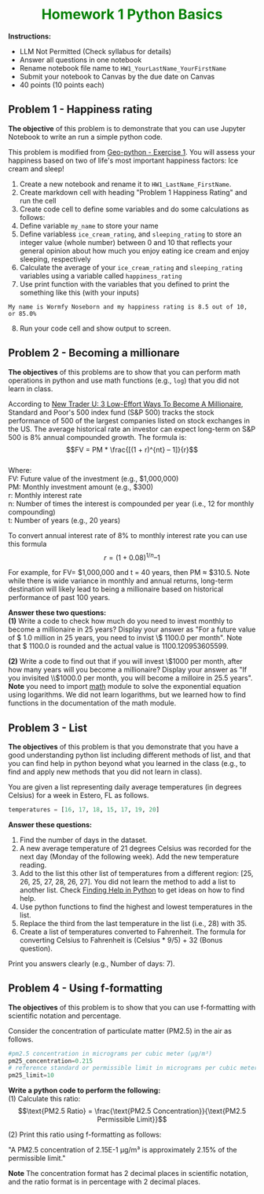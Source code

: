 <h1 style="color:green; text-align:center;"> Homework 1 Python Basics </h1>  

**Instructions:**
* LLM Not Permitted (Check syllabus for details)
* Answer all questions in one notebook
* Rename notebook file name to `HW1_YourLastName_YourFirstName`
* Submit your notebook to Canvas by the due date on Canvas
* 40 points (10 points each)
  
## Problem 1 - Happiness rating

**The objective** of this problem is to demonstrate that you can use Jupyter Notebook to write an run a simple python code.

This problem is modified from [Geo-python - Exercise 1](https://github.com/Geo-Python-2023/Exercise-1). You will assess your happiness based on two of life's most important happiness factors: Ice cream and sleep!

1. Create a new notebook and rename it to `HW1_LastName_FirstName`.
2. Create markdown cell with heading "Problem 1 Happiness Rating" and run the cell
3. Create code cell to define some variables and do some calculations as follows:
4. Define variable `my_name` to store your name
5. Define variabless `ice_cream_rating`, and `sleeping_rating` to store an integer value (whole number) between 0 and 10 that reflects your general opinion about how much you enjoy eating ice cream and enjoy sleeping, respectively
6. Calculate the average of your `ice_cream_rating` and `sleeping_rating` variables using a variable called `happiness_rating`
7. Use print function with the variables that you defined to print the something like this (with your inputs)
```
My name is Wormfy Noseborn and my happiness rating is 8.5 out of 10, or 85.0%
```
8. Run your code cell and show output to screen.

## Problem 2 - Becoming a millionare

**The objectives** of this problems are to show that you can perform math operations in python and use math functions (e.g., `log`) that you did not learn in class.

According to [New Trader U: 3 Low-Effort Ways To Become A Millionaire](https://www.newtraderu.com/2023/05/07/3-low-effort-ways-to-become-a-millionaire/), Standard and Poor's 500 index fund (S&P 500) tracks the stock performance of 500 of the largest companies listed on stock exchanges in the US. The average historical rate an investor can expect long-term on S&P 500 is 8% annual compounded growth. The formula is:   
$$FV = PM * \frac{[(1 + r)^{nt} – 1]}{r}$$    
Where:      
FV:  Future value of the investment (e.g., \$1,000,000)     
PM: Monthly investment amount (e.g., \$300)     
r:   Monthly interest rate       
n:   Number of times the interest is compounded per year (i.e., 12 for monthly compounding)     
t:   Number of years (e.g., 20 years)   

To convert annual interest rate of 8% to monthly interest rate you can use this formula   
$$r = (1 + 0.08)^{1/n} – 1$$

For example,  for FV= \$1,000,000 and t = 40 years, then PM ≈ \$310.5. Note while there is wide variance in monthly and annual returns, long-term destination will likely lead to being a millionaire based on historical performance of past 100 years. 

**Answer these two questions:**       
**(1)** Write a code to check how much do you need to invest monthly to become a millionaire in 25 years? Display your answer as "For a future value of \$ 1.0 million in 25 years, you need to invist \\$ 1100.0 per month". Note that \$ 1100.0 is rounded and the actual value is 1100.120953605599.   
  
**(2)** Write a code to find out that if you will invest \\$1000 per month, after how many years will you become a millionaire? Display your answer as "If you invisited \\$1000.0 per month, you will become a milloire in 25.5 years". **Note** you need to import [math](https://docs.python.org/3/library/math.html) module to solve the exponential equation using logarithms. We did not learn logarithms, but we learned how to find functions in the documentation of the math module.   

## Problem 3 - List 
**The objectives** of this problem is that you demonstrate that you have a good understanding python list including different methods of list, and that you can find help in python beyond what you learned in the class (e.g., to find and apply new methods that you did not learn in class).

You are given a list representing daily average temperatures (in degrees Celsius) for a week in Estero, FL as follows.
```python
temperatures = [16, 17, 18, 15, 17, 19, 20]
``` 
**Answer these questions:**   
1. Find the number of days in the dataset.   
2. A new average temperature of 21 degrees Celsius was recorded for the next day (Monday of the following week). Add the new temperature reading.   
3. Add to the list this other list of temperatures from a different region: [25, 26, 25, 27, 28, 26, 27]. You did not learn the method to add a list to another list. Check [Finding Help in Python](https://github.com/aselshall/eds/blob/main/L/L1/find_help_python.md) to get ideas on how to find help.   
4. Use python functions to find the highest and lowest temperatures in the list.   
5. Replace the third from the last temperature in the list (i.e., 28) with 35.   
6. Create a list of temperatures converted to Fahrenheit. The formula for converting Celsius to Fahrenheit is (Celsius * 9/5) + 32 (Bonus question).

Print you answers clearly (e.g., Number of days: 7).

## Problem 4 - Using f-formatting

**The objectives** of this problem is to show that you can use f-formatting with scientific notation and percentage.

Consider the concentration of particulate matter (PM2.5) in the air as follows.
```python
#pm2.5 concentration in micrograms per cubic meter (µg/m³)
pm25_concentration=0.215  
# reference standard or permissible limit in micrograms per cubic meter (µg/m³)
pm25_limit=10
```
**Write a python code to perform the following:**   
(1) Calculate this ratio:   
$$\text{PM2.5 Ratio} = \frac{\text{PM2.5 Concentration}}{\text{PM2.5 Permissible Limit}}$$   

(2) Print this ratio using f-formatting as follows:  
  
"A PM2.5 concentration of 2.15E-1 µg/m³ is approximately 2.15% of the permissible limit."
  
**Note**  The concentration format has 2 decimal places in scientific notation, and the ratio format is in percentage with 2 decimal places. 
